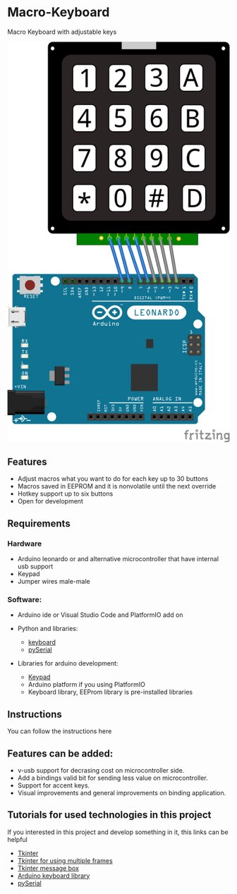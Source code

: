 # Macro-Keyboard
Macro Keyboard with adjustable keys

![Main Logo](Pinout_Diagram.png)

## Features

* Adjust macros what you want to do for each key up to 30 buttons
* Macros saved in EEPROM and it is nonvolatile until the next override
* Hotkey support up to six buttons
* Open for development


## Requirements
### Hardware

* Arduino leonardo or and alternative microcontroller that have internal usb support
* Keypad
* Jumper wires male-male

### Software:

* Arduino ide or Visual Studio Code and PlatformIO add on
* Python and libraries: 
	* [keyboard](https://github.com/boppreh/keyboard) 
	* [pySerial](https://github.com/pyserial/pyserial)
	
* Libraries for arduino development: 
	* [Keypad](https://github.com/Chris--A/Keypad)
	* Arduino platform if you using PlatformIO
	* Keyboard library, EEProm library is pre-installed libraries 


## Instructions
You can follow the instructions here


## Features can be added: 

* v-usb support for decrasing cost on microcontroller side.
* Add a bindings valid bit for sending less value on microcontroller.
* Support for accent keys.
* Visual improvements and general improvements on binding application.


## Tutorials for used technologies in this project
If you interested in this project and develop something in it, this links can be helpful

* [Tkinter](http://effbot.org/tkinterbook/)
* [Tkinter for using multiple frames](https://stackoverflow.com/questions/7546050/switch-between-two-frames-in-tkinter)
* [Tkinter message box](https://pythonbasics.org/tkinter-messagebox/)
* [Arduino keyboard library](https://www.arduino.cc/reference/en/language/functions/usb/keyboard/)
* [pySerial](https://github.com/WaveShapePlay/ArduinoPySerial_LearningSeries)




